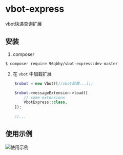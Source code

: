 # vbot-express
vbot快递查询扩展

## 安装
1. composer 
```
$ composer require 96qbhy/vbot-express:dev-master
```

2. 在 `vbot` 中加载扩展
```php
    $robot = new Vbot([//vbot配置...]);

    $robot->messageExtension->load([
        // some extensions
        VbotExpress::class,
    ]);
    
    //...
```


## 使用示例
![使用示例](http://resources.96qbhy.com/Y5019_9i33DsrrKzkK8s)

